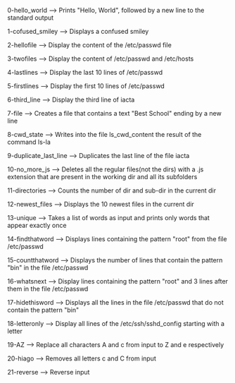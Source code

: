 0-hello_world --> Prints "Hello, World", followed by a new line to the standard output

1-cofused_smiley --> Displays a confused smiley

2-hellofile --> Display the content of the /etc/passwd file

3-twofiles --> Display the content of /etc/passwd and /etc/hosts

4-lastlines --> Display the last 10 lines of /etc/passwd

5-firstlines --> Display the first 10 lines of /etc/passwd

6-third_line --> Display the third line of iacta

7-file --> Creates a file that contains a text "Best School" ending by a new line

8-cwd_state --> Writes into the file ls_cwd_content the result of the command ls-la

9-duplicate_last_line --> Duplicates the last line of the file iacta

10-no_more_js --> Deletes all the regular files(not the dirs) with a .js extension that are present in the working dir and all its subfolders

11-directories --> Counts the number of dir and sub-dir in the current dir

12-newest_files --> Displays the 10 newest files in the current dir

13-unique --> Takes a list of words as input and prints only words that appear exactly once

14-findthatword --> Displays lines containing the pattern "root" from the file /etc/passwd

15-countthatword --> Displays the number of lines that contain the pattern "bin" in the file /etc/passwd

16-whatsnext --> Display lines containing the pattern "root" and 3 lines after them in the file /etc/passwd

17-hidethisword --> Displays all the lines in the file /etc/passwd that do not contain the pattern "bin"

18-letteronly --> Display all lines of the /etc/ssh/sshd_config starting with a letter

19-AZ --> Replace all characters A and c from input to Z and e respectively

20-hiago --> Removes all letters c and C from input

21-reverse --> Reverse input
